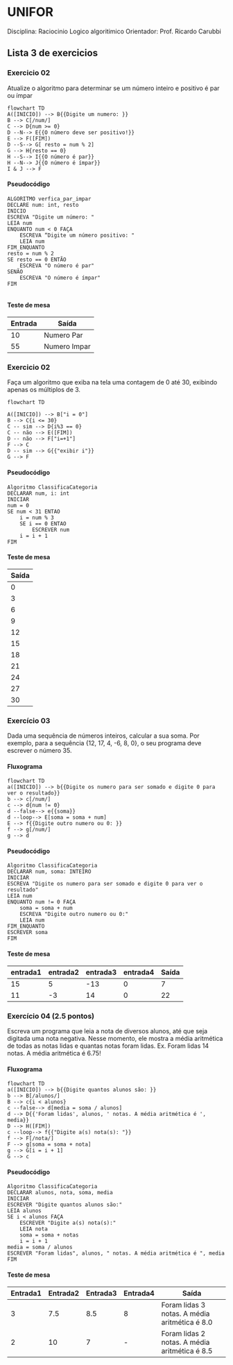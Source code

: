 # UNIFOR
Disciplina: Raciocinio Logico algoritimico
Orientador: Prof. Ricardo Carubbi

## Lista 3 de exercicios

### Exercicio 02
Atualize o algoritmo para determinar se um número inteiro e positivo é par ou ímpar
```mermaid
flowchart TD
A([INICIO]) --> B{{Digite um numero: }}
B --> C[/num/]
C --> D{num >= 0}
D --N--> E{{O número deve ser positivo!}}
E --> F([FIM])
D --S--> G[ resto = num % 2]
G --> H{resto == 0}
H --S--> I{{O número é par}}
H --N--> J{{O número é ímpar}}
I & J --> F
```
#### Pseudocódigo
```
ALGORITMO verfica_par_impar
DECLARE num: int, resto
INICIO
ESCREVA "Digite um número: "
LEIA num
ENQUANTO num < 0 FAÇA
	ESCREVA “Digite um número positivo: "
	LEIA num
FIM_ENQUANTO
resto = num % 2
SE resto == 0 ENTÃO
	ESCREVA "O número é par"
SENÃO
	ESCREVA "O número é ímpar"
FIM 
 
```	
#### Teste de mesa 

| Entrada | Saída |
|      --      |      --      |
|      10      |  Numero Par  |
|      55      | Numero Impar |

### Exercicio 02
Faça um algoritmo que exiba na tela uma contagem de 0 até 30, exibindo apenas os múltiplos de 3.
```mermaid
flowchart TD

A([INICIO]) --> B["i = 0"]
B --> C{i <= 30}
C -- sim --> D{i%3 == 0}
C -- não --> E([FIM])
D -- não --> F["i=+1"]
F --> C
D -- sim --> G{{"exibir i"}}
G --> F
```
#### Pseudocódigo 

```
Algoritmo ClassificaCategoria
DECLARAR num, i: int
INICIAR
num = 0
SE num < 31 ENTAO
	i = num % 3
	SE i == 0 ENTAO
		ESCREVER num
	i = i + 1
FIM
```

#### Teste de mesa 

| Saída |
|   -   | 
|0|
|3|
|6|
|9|
|12|
|15|
|18|
|21|
|24|
|27|
|30|

### Exercício 03 
Dada uma sequência de números inteiros, calcular a sua soma. 
Por exemplo, para a sequência {12, 17, 4, -6, 8, 0}, o seu programa deve escrever o número 35.

#### Fluxograma 

```mermaid
flowchart TD
a([INICIO]) --> b{{Digite os numero para ser somado e digite 0 para ver o resultado}}
b --> c[/num/]
c --> d{num != 0}
d --false--> e{{soma}}
d --loop--> E[soma = soma + num]
E --> f{{Digite outro numero ou 0: }}
f --> g[/num/]
g --> d
```

#### Pseudocódigo 

```
Algoritmo ClassificaCategoria
DECLARAR num, soma: INTEIRO
INICIAR
ESCREVA "Digite os numero para ser somado e digite 0 para ver o resultado"
LEIA num
ENQUANTO num != 0 FAÇA
	soma = soma + num
	ESCREVA "Digite outro numero ou 0:"
	LEIA num
FIM_ENQUANTO
ESCREVER soma
FIM
```

#### Teste de mesa 

| entrada1 | entrada2 | entrada3 | entrada4 | Saída | 
|      --      |      --      |      --      |      --      |      --      | 
| 15     | 5      | -13    |  0     | 7    |
| 11   | -3   | 14   | 0 | 22  |

### Exercício 04 (2.5 pontos)
Escreva um programa que leia a nota de diversos alunos, até que seja digitada uma nota negativa. 
Nesse momento, ele mostra a média aritmética de todas as notas lidas e quantas notas foram lidas. 
Ex. Foram lidas 14 notas. A média aritmética é 6.75!

#### Fluxograma 

```mermaid
flowchart TD
a([INICIO]) --> b{{Digite quantos alunos são: }}
b --> B[/alunos/]
B --> c{i < alunos}
c --false--> d[media = soma / alunos]
d --> D{{'Foram lidas', alunos, ' notas. A média aritmética é ', media}}
D --> H([FIM])
c --loop--> f{{"Digite a(s) nota(s): "}}
f --> F[/nota/]
F --> g[soma = soma + nota]
g --> G[i = i + 1]
G --> c
```

#### Pseudocódigo 

```
Algoritmo ClassificaCategoria
DECLARAR alunos, nota, soma, media
INICIAR
ESCREVER "Digite quantos alunos são:"
LEIA alunos
SE i < alunos FAÇA
	ESCREVER "Digite a(s) nota(s):"
	LEIA nota
	soma = soma + notas
	i = i + 1
media = soma / alunos
ESCREVER "Foram lidas", alunos, " notas. A média aritmética é ", media
FIM
```

#### Teste de mesa 

| Entrada1 | Entrada2 | Entrada3 | Entrada4 | Saída | 
|      --      |      --      |      --      |      --      |      --      | 
| 3     | 7.5       | 8.5    | 8 | Foram lidas 3 notas. A média aritmética é 8.0|
| 2     | 10        | 7      | - |Foram lidas 2 notas. A média aritmética é 8.5|
